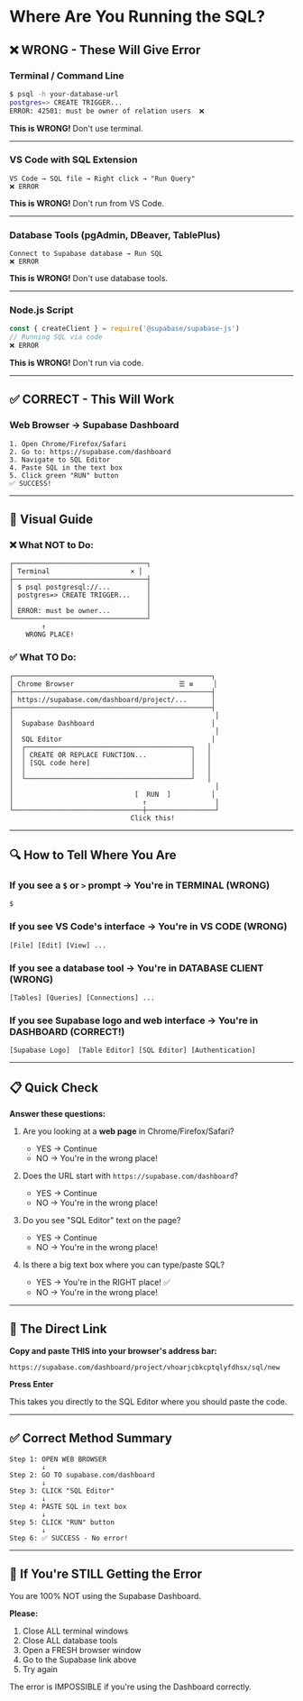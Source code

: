 # Where Are You Running the SQL?

## ❌ WRONG - These Will Give Error

### Terminal / Command Line
```bash
$ psql -h your-database-url
postgres=> CREATE TRIGGER...
ERROR: 42501: must be owner of relation users  ❌
```
**This is WRONG!** Don't use terminal.

---

### VS Code with SQL Extension
```
VS Code → SQL file → Right click → "Run Query"
❌ ERROR
```
**This is WRONG!** Don't run from VS Code.

---

### Database Tools (pgAdmin, DBeaver, TablePlus)
```
Connect to Supabase database → Run SQL
❌ ERROR
```
**This is WRONG!** Don't use database tools.

---

### Node.js Script
```javascript
const { createClient } = require('@supabase/supabase-js')
// Running SQL via code
❌ ERROR
```
**This is WRONG!** Don't run via code.

---

## ✅ CORRECT - This Will Work

### Web Browser → Supabase Dashboard

```
1. Open Chrome/Firefox/Safari
2. Go to: https://supabase.com/dashboard
3. Navigate to SQL Editor
4. Paste SQL in the text box
5. Click green "RUN" button
✅ SUCCESS!
```

---

## 🎯 Visual Guide

### ❌ What NOT to Do:
```
┌─────────────────────────────────┐
│ Terminal                    × │
├─────────────────────────────────┤
│ $ psql postgresql://...         │
│ postgres=> CREATE TRIGGER...    │
│                                 │
│ ERROR: must be owner...         │
└─────────────────────────────────┘
        ↑
    WRONG PLACE!
```

### ✅ What TO Do:
```
┌─────────────────────────────────────────────────┐
│ Chrome Browser                          ☰ ≡     │
├─────────────────────────────────────────────────┤
│ https://supabase.com/dashboard/project/...      │
├─────────────────────────────────────────────────┤
│                                                  │
│  Supabase Dashboard                             │
│                                                  │
│  SQL Editor                                     │
│  ┌─────────────────────────────────────────┐   │
│  │ CREATE OR REPLACE FUNCTION...           │   │
│  │ [SQL code here]                         │   │
│  │                                         │   │
│  └─────────────────────────────────────────┘   │
│                                                  │
│                              [  RUN  ]          │
│                                ↑                 │
└────────────────────────────────┼─────────────────┘
                              Click this!
```

---

## 🔍 How to Tell Where You Are

### If you see a `$` or `>` prompt → You're in TERMINAL (WRONG)
```
$ 
```

### If you see VS Code's interface → You're in VS CODE (WRONG)
```
[File] [Edit] [View] ...
```

### If you see a database tool → You're in DATABASE CLIENT (WRONG)
```
[Tables] [Queries] [Connections] ...
```

### If you see Supabase logo and web interface → You're in DASHBOARD (CORRECT!)
```
[Supabase Logo]  [Table Editor] [SQL Editor] [Authentication]
```

---

## 📋 Quick Check

**Answer these questions:**

1. Are you looking at a **web page** in Chrome/Firefox/Safari?
   - YES → Continue
   - NO → You're in the wrong place!

2. Does the URL start with `https://supabase.com/dashboard`?
   - YES → Continue
   - NO → You're in the wrong place!

3. Do you see "SQL Editor" text on the page?
   - YES → Continue
   - NO → You're in the wrong place!

4. Is there a big text box where you can type/paste SQL?
   - YES → You're in the RIGHT place! ✅
   - NO → You're in the wrong place!

---

## 🎯 The Direct Link

**Copy and paste THIS into your browser's address bar:**

```
https://supabase.com/dashboard/project/vhoarjcbkcptqlyfdhsx/sql/new
```

**Press Enter**

This takes you directly to the SQL Editor where you should paste the code.

---

## ✅ Correct Method Summary

```
Step 1: OPEN WEB BROWSER
        ↓
Step 2: GO TO supabase.com/dashboard
        ↓
Step 3: CLICK "SQL Editor"
        ↓
Step 4: PASTE SQL in text box
        ↓
Step 5: CLICK "RUN" button
        ↓
Step 6: ✅ SUCCESS - No error!
```

---

## 🚨 If You're STILL Getting the Error

You are 100% NOT using the Supabase Dashboard.

**Please:**
1. Close ALL terminal windows
2. Close ALL database tools
3. Open a FRESH browser window
4. Go to the Supabase link above
5. Try again

The error is IMPOSSIBLE if you're using the Dashboard correctly.

